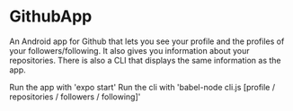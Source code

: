# GithubApp
An Android app for Github that lets you see your profile and the profiles of your followers/following. It also gives you information about your repositories. There is also a CLI that displays the same information as the app.

Run the app with 'expo start'
Run the cli with 'babel-node cli.js [profile <username> / repositories / followers / following]'


